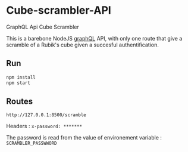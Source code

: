 # Cube-scrambler-API
GraphQL Api Cube Scrambler

This is a barebone NodeJS [graphQL](https://github.com/graphql/express-graphql) API, with only one route that give a scramble of a Rubik's cube given a succesful authentification.

## Run
```javascript
npm install
npm start
```
## Routes
`http://127.0.0.1:8500/scramble`

Headers : `x-password: *******`

The password is read from the value of environement variable : `SCRAMBLER_PASSWWORD`
